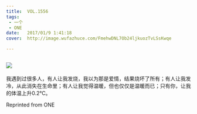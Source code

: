 ```yaml
---
title:	VOL.1556
tags:
 - 一个
 - ONE
date:	2017/01/9 1:41:18
cover:	http://image.wufazhuce.com/FmehwDNL7Ob24ljkuozTvLSsKwqe

---
```

![](http://image.wufazhuce.com/FmehwDNL7Ob24ljkuozTvLSsKwqe)
---

我遇到过很多人，有人让我发烧，我以为那是爱情，结果烧坏了所有；有人让我发冷，从此消失在生命里；有人让我觉得温暖，但也仅仅是温暖而已；只有你，让我的体温上升0.2℃。
 
Reprinted from ONE
